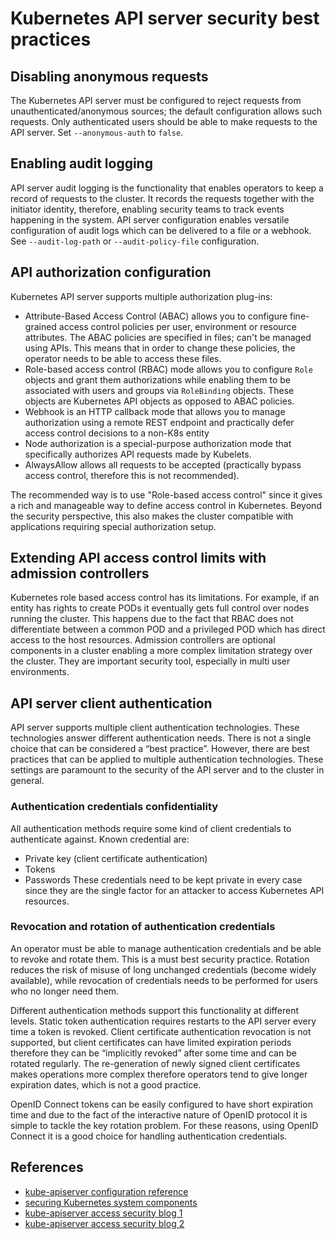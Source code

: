 # Kubernetes API server security best practices

## Disabling anonymous requests 
The Kubernetes API server must be configured to reject requests from unauthenticated/anonymous sources; the default configuration allows such requests. Only authenticated users should be able to make requests to the API server. Set `--anonymous-auth` to `false`.
## Enabling audit logging

API server audit logging is the functionality that enables operators to keep a record of requests to the cluster. It records the requests together with the initiator identity, therefore, enabling security teams to track events happening in the system.
API server configuration enables versatile configuration of audit logs which can be delivered to a file or a webhook. See `--audit-log-path` or `--audit-policy-file` configuration.
## API authorization configuration
Kubernetes API server supports multiple authorization plug-ins:
* Attribute-Based Access Control (ABAC) allows you to configure fine-grained access control policies per user, environment or resource attributes. The ABAC policies are specified in files; can't be managed using APIs. This means that in order to change these policies, the operator needs to be able to access these files.
* Role-based access control (RBAC) mode allows you to configure `Role` objects and grant them authorizations while enabling them to be associated with users and groups via `RoleBinding` objects. These objects are Kubernetes API objects as opposed to ABAC policies.
* Webhook is an HTTP callback mode that allows you to manage authorization using a remote REST endpoint and practically defer access control decisions to a non-K8s entity 
* Node authorization is a special-purpose authorization mode that specifically authorizes API requests made by Kubelets.
* AlwaysAllow allows all requests to be accepted (practically bypass access control, therefore this is not recommended).

The recommended way is to use "Role-based access control" since it gives a rich and manageable way to define access control in Kubernetes. Beyond the security perspective, this also makes the cluster compatible with applications requiring special authorization setup.

## Extending API access control limits with admission controllers

Kubernetes role based access control has its limitations. For example, if an entity has rights to create PODs it eventually gets full control over nodes running the cluster. This happens due to the fact that RBAC does not differentiate between a common POD and a privileged POD which has direct access to the host resources.
Admission controllers are optional components in a cluster enabling a more complex limitation strategy over the cluster. They are important security tool, especially in multi user environments.
## API server client authentication
API server supports multiple client authentication technologies. These technologies answer different authentication needs. There is not a single choice that can be considered a “best practice”. However, there are best practices that can be applied to multiple authentication technologies. These settings are paramount to the security of the API server and to the cluster in general.

### Authentication credentials confidentiality

All authentication methods require some kind of client credentials to authenticate against. Known credential are:

* Private key (client certificate authentication)
* Tokens
* Passwords
These credentials need to be kept private in every case since they are the single factor for an attacker to access Kubernetes API resources.

### Revocation and rotation of authentication credentials

An operator must be able to manage authentication credentials and be able to revoke and rotate them. This is a must best security practice. Rotation reduces the risk of misuse of long unchanged credentials (become widely available),  while revocation of credentials needs to be performed for users who no longer need them.

Different authentication methods support this functionality at different levels. Static token authentication requires restarts to the API server every time a token is revoked. Client certificate authentication revocation is not supported, but client certificates can have limited expiration periods therefore they can be “implicitly revoked” after some time and can be rotated regularly. The re-generation of newly signed client certificates makes operations more complex therefore operators tend to give longer expiration dates, which is not a good practice.

OpenID Connect tokens can be easily configured to have short expiration time and due to the fact of the interactive nature of OpenID protocol it is simple to tackle the key rotation problem. For these reasons, using OpenID Connect it is a good choice for handling authentication credentials.

## References

* [kube-apiserver configuration reference](https://kubernetes.io/docs/reference/command-line-tools-reference/kube-apiserver/)
* [securing Kubernetes system components](https://www.cncf.io/blog/2021/08/20/how-to-secure-your-kubernetes-control-plane-and-node-components/)
* [kube-apiserver access security blog 1](https://goteleport.com/blog/kubernetes-api-access-security/)
* [kube-apiserver access security blog 2](https://developer.okta.com/blog/2021/12/02/k8s-security-best-practices)
